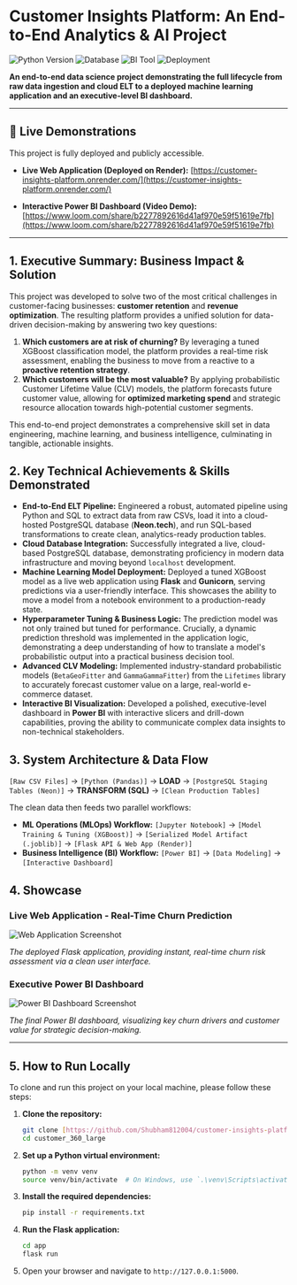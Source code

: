 # Customer Insights Platform: An End-to-End Analytics & AI Project

![Python Version](https://img.shields.io/badge/Python-3.11-blue?style=for-the-badge&logo=python)
![Database](https://img.shields.io/badge/PostgreSQL-Cloud%20Hosted-blue?style=for-the-badge&logo=postgresql)
![BI Tool](https://img.shields.io/badge/Power%20BI-Interactive-yellow?style=for-the-badge&logo=powerbi)
![Deployment](https://img.shields.io/badge/Deployed%20on-Render-green?style=for-the-badge&logo=render)

**An end-to-end data science project demonstrating the full lifecycle from raw data ingestion and cloud ELT to a deployed machine learning application and an executive-level BI dashboard.**

---

## 🚀 Live Demonstrations

This project is fully deployed and publicly accessible.

* **Live Web Application (Deployed on Render):**
    [https://customer-insights-platform.onrender.com/](https://customer-insights-platform.onrender.com/)

* **Interactive Power BI Dashboard (Video Demo):**
    [https://www.loom.com/share/b2277892616d41af970e59f51619e7fb](https://www.loom.com/share/b2277892616d41af970e59f51619e7fb)

---

## 1. Executive Summary: Business Impact & Solution

This project was developed to solve two of the most critical challenges in customer-facing businesses: **customer retention** and **revenue optimization**. The resulting platform provides a unified solution for data-driven decision-making by answering two key questions:

1.  **Which customers are at risk of churning?** By leveraging a tuned XGBoost classification model, the platform provides a real-time risk assessment, enabling the business to move from a reactive to a **proactive retention strategy**.
2.  **Which customers will be the most valuable?** By applying probabilistic Customer Lifetime Value (CLV) models, the platform forecasts future customer value, allowing for **optimized marketing spend** and strategic resource allocation towards high-potential customer segments.

This end-to-end project demonstrates a comprehensive skill set in data engineering, machine learning, and business intelligence, culminating in tangible, actionable insights.

## 2. Key Technical Achievements & Skills Demonstrated

* **End-to-End ELT Pipeline:** Engineered a robust, automated pipeline using Python and SQL to extract data from raw CSVs, load it into a cloud-hosted PostgreSQL database (**Neon.tech**), and run SQL-based transformations to create clean, analytics-ready production tables.
* **Cloud Database Integration:** Successfully integrated a live, cloud-based PostgreSQL database, demonstrating proficiency in modern data infrastructure and moving beyond `localhost` development.
* **Machine Learning Model Deployment:** Deployed a tuned XGBoost model as a live web application using **Flask** and **Gunicorn**, serving predictions via a user-friendly interface. This showcases the ability to move a model from a notebook environment to a production-ready state.
* **Hyperparameter Tuning & Business Logic:** The prediction model was not only trained but tuned for performance. Crucially, a dynamic prediction threshold was implemented in the application logic, demonstrating a deep understanding of how to translate a model's probabilistic output into a practical business decision tool.
* **Advanced CLV Modeling:** Implemented industry-standard probabilistic models (`BetaGeoFitter` and `GammaGammaFitter`) from the `Lifetimes` library to accurately forecast customer value on a large, real-world e-commerce dataset.
* **Interactive BI Visualization:** Developed a polished, executive-level dashboard in **Power BI** with interactive slicers and drill-down capabilities, proving the ability to communicate complex data insights to non-technical stakeholders.

## 3. System Architecture & Data Flow

`[Raw CSV Files]` -> `[Python (Pandas)]` -> **LOAD** -> `[PostgreSQL Staging Tables (Neon)]` -> **TRANSFORM (SQL)** -> `[Clean Production Tables]`

The clean data then feeds two parallel workflows:

* **ML Operations (MLOps) Workflow:** `[Jupyter Notebook]` -> `[Model Training & Tuning (XGBoost)]` -> `[Serialized Model Artifact (.joblib)]` -> `[Flask API & Web App (Render)]`
* **Business Intelligence (BI) Workflow:** `[Power BI]` -> `[Data Modeling]` -> `[Interactive Dashboard]`

## 4. Showcase

### Live Web Application - Real-Time Churn Prediction

![Web Application Screenshot](<img width="1920" height="1080" alt="web app" src="https://github.com/user-attachments/assets/f887baff-87f2-4ed8-8508-5a9363428deb" />)

*The deployed Flask application, providing instant, real-time churn risk assessment via a clean user interface.*

### Executive Power BI Dashboard

![Power BI Dashboard Screenshot](<img width="1438" height="806" alt="dashboard-screenshot" src="https://github.com/user-attachments/assets/5b4f87b8-5204-4de0-af2a-bdee656bbbbd" />)

*The final Power BI dashboard, visualizing key churn drivers and customer value for strategic decision-making.*

---

## 5. How to Run Locally

To clone and run this project on your local machine, please follow these steps:

1.  **Clone the repository:**
    ```bash
    git clone [https://github.com/Shubham812004/customer-insights-platform.git](https://github.com/Shubham812004/customer-insights-platform.git)
    cd customer_360_large
    ```
2.  **Set up a Python virtual environment:**
    ```bash
    python -m venv venv
    source venv/bin/activate  # On Windows, use `.\venv\Scripts\activate`
    ```
3.  **Install the required dependencies:**
    ```bash
    pip install -r requirements.txt
    ```
4.  **Run the Flask application:**
    ```bash
    cd app
    flask run
    ```
5.  Open your browser and navigate to `http://127.0.0.1:5000`.
